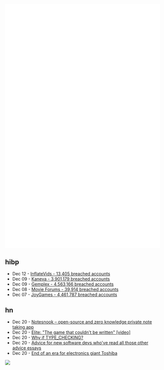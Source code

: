 ![Metrics](https://raw.githubusercontent.com/phixion/phixion/master/metrics.svg)

## hibp

<!--
for https://github.com/phixion/phixion/blob/main/.github/workflows/feeds.yml
-->
<!--START_SECTION:haveibeenpwnd-->
- Dec 12 - [InflateVids - 13,405 breached accounts](https://haveibeenpwned.com/PwnedWebsites#InflateVids)
- Dec 09 - [Kaneva - 3,901,179 breached accounts](https://haveibeenpwned.com/PwnedWebsites#Kaneva)
- Dec 09 - [Gemplex - 4,563,166 breached accounts](https://haveibeenpwned.com/PwnedWebsites#Gemplex)
- Dec 08 - [Movie Forums - 39,914 breached accounts](https://haveibeenpwned.com/PwnedWebsites#MovieForums)
- Dec 07 - [JoyGames - 4,461,787 breached accounts](https://haveibeenpwned.com/PwnedWebsites#JoyGames)
<!--END_SECTION:haveibeenpwnd-->

## hn

<!--
for https://github.com/phixion/phixion/blob/main/.github/workflows/feeds.yml
-->
<!--START_SECTION:hn-->
- Dec 20 - [Notesnook – open-source and zero knowledge private note taking app](https://notesnook.com/)
- Dec 20 - [Elite: "The game that couldn't be written" [video]](https://www.youtube.com/watch?v=lC4YLMLar5I)
- Dec 20 - [Why if TYPE_CHECKING?](https://vickiboykis.com/2023/12/11/why-if-type_checking/)
- Dec 20 - [Advice for new software devs who've read all those other advice essays](https://buttondown.email/hillelwayne/archive/advice-for-new-software-devs-whove-read-all-those/)
- Dec 20 - [End of an era for electronics giant Toshiba](https://www.bbc.com/news/business-67757333)
<!--END_SECTION:hn-->

<!--
for https://yhype.me
-->
![](https://hit.yhype.me/github/profile?user_id=13013670)
